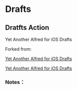 # Drafts

## Dratfts Action

Yet Another Alfred for iOS Drafts

Forked from:

[Yet Another Alfred for iOS Drafts](https://gist.github.com/soffchen/5989f7ef4c0cef9f7a4e29254f3fa0e2)

[Yet Another Alfred for iOS Drafts](https://gist.github.com/JamesHopbourn/66ec42a622e86a90ad2da8290d4701ce)

### Notes：